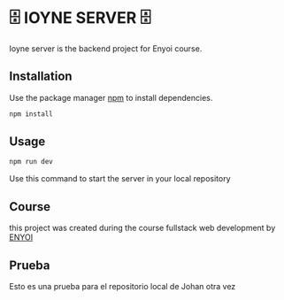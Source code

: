 #  🗄 IOYNE SERVER 🗄

Ioyne server is the backend project for Enyoi course.

## Installation

Use the package manager [npm](https://docs.npmjs.com/cli/v6/commands/npm-install) to install dependencies.

```bash
npm install 
```

## Usage

```javascript
npm run dev
```

Use this command to start the server in your local repository

## Course

this project was created during the course fullstack web development by [ENYOI](https://www.enyoi.co/)

## Prueba

Esto es una prueba para el repositorio local de Johan otra vez

